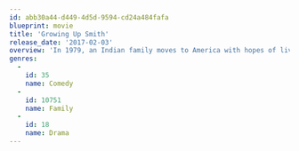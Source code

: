 ```yaml
---
id: abb30a44-d449-4d5d-9594-cd24a484fafa
blueprint: movie
title: 'Growing Up Smith'
release_date: '2017-02-03'
overview: 'In 1979, an Indian family moves to America with hopes of living the American Dream. While their 10-year-old boy Smith falls head-over-heels for the girl next door, his desire to become a "good old boy" propels him further away from his family''s ideals than ever before.'
genres:
  -
    id: 35
    name: Comedy
  -
    id: 10751
    name: Family
  -
    id: 18
    name: Drama
---
```

